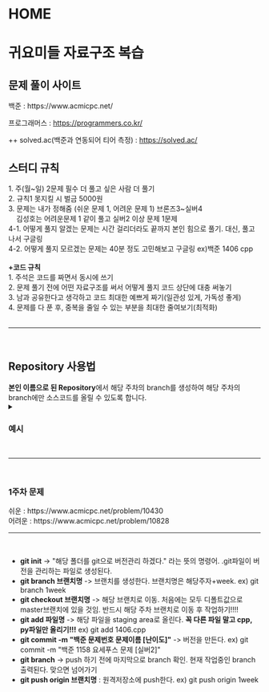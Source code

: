 # HOME

<h1>귀요미들 자료구조 복습</h1>

<h2>문제 풀이 사이트</h2>
백준 : https://www.acmicpc.net/

프로그래머스 : https://programmers.co.kr/

++ solved.ac(백준과 연동되어 티어 측정) : https://solved.ac/

<h2> 스터디 규칙</h2>
1. 주(월~일) 2문제 필수 더 풀고 싶은 사람 더 풀기 <br>
2. 규칙1 못지킬 시 벌금 5000원 <br>
3. 문제는 내가 정해줌 (쉬운 문제 1, 어려운 문제 1) 브론즈3~실버4 <br>
&nbsp;&nbsp;&nbsp;&nbsp;김성호는 어려운문제 1 같이 풀고 실버2 이상 문제 1문제<br>
4-1. 어떻게 풀지 알겠는 문제는 시간 걸리더라도 끝까지 본인 힘으로 풀기. 대신, 풀고 나서 구글링<br>
4-2. 어떻게 풀지 모르겠는 문제는 40분 정도 고민해보고 구글링 ex)백준 1406 cpp<br>
<br>
<b>+코드 규칙</b><br>
1. 주석은 코드를 짜면서 동시에 쓰기 <br>
2. 문제 풀기 전에 어떤 자료구조를 써서 어떻게 풀지 코드 상단에 대충 써놓기<br>
3. 남과 공유한다고 생각하고 코드 최대한 예쁘게 짜기(일관성 있게, 가독성 좋게)<br>
4. 문제를 다 푼 후, 중복을 줄일 수 있는 부분을 최대한 줄여보기(최적화)<br>
<br><hr><br>
<h2>Repository 사용법</h2>    
<b>본인 이름으로 된 Repository</b>에서 
해당 주차의 branch를 생성하여 해당 주차의 branch에만 소스코드를 올릴 수 있도록 합니다.  

<details>
  <summary><h3>예시</h3></summary>
  
  <img src="https://user-images.githubusercontent.com/81570533/175817395-520597b9-8ded-4f18-9553-03c77c1606e0.png">
  <em><strong>예시를 위해 0week로 시작했고, 2022-06-27부터는 1week 시작!!!!!!!!!!!</strong></em>
</details>
<br><hr><br>
<h3>1주차 문제</h3>
쉬운 : https://www.acmicpc.net/problem/10430<br>
어려운 : https://www.acmicpc.net/problem/10828
<br><hr><br>

- **git init** -> "해당 폴더를 git으로 버전관리 하겠다." 라는 뜻의 명령어. .git파일이 버전을 관리하는 파일로 생성된다. 
- **git branch 브랜치명** -> 브랜치를 생성한다. 브랜치명은 해당주자+week. ex) git branch 1week
- **git checkout 브랜치명** -> 해당 브랜치로 이동. 처음에는 모두 디폴트값으로 master브랜치에 있을 것임. 반드시 해당 주차 브랜치로 이동 후 작업하기!!!!
- **git add 파일명** -> 해당 파일을 staging area로 올린다. <strong>꼭 다른 파일 말고 cpp, py파일만 올리기!!!</strong> ex) git add 1406.cpp 
- **git commit -m "백준 문제번호 문제이름 [난이도]"** -> 버전을 만든다. ex) git commit -m "백준 1158 요세푸스 문제 [실버2]" 
- **git branch** -> push 하기 전에 마지막으로 branch 확인. 현재 작업중인 branch 출력된다. 맞으면 넘어가기
- **git push origin 브랜치명** : 원격저장소에 push한다. ex) git push origin 1week

